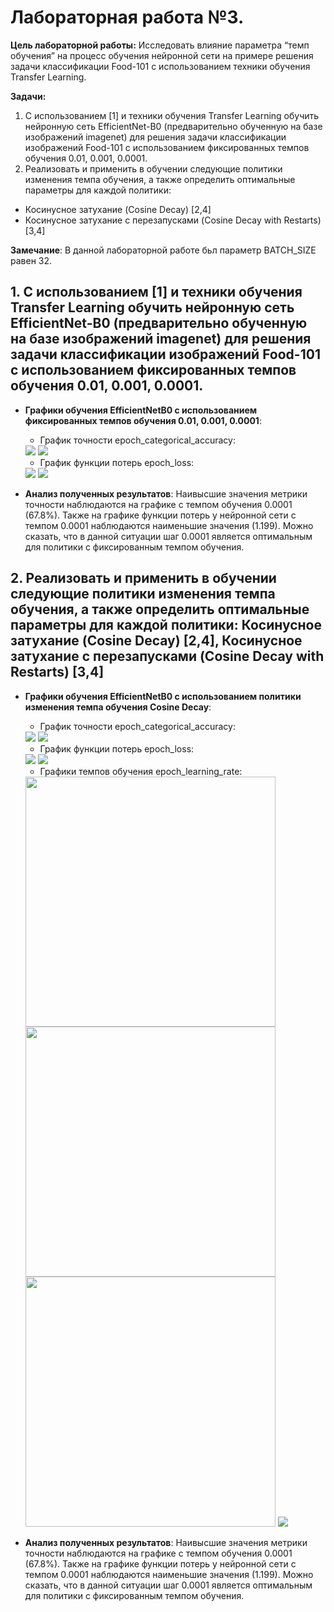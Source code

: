 # Лабораторная работа №3.
**Цель лабораторной работы:**
Исследовать влияние параметра “темп обучения” на
процесс обучения нейронной сети на примере решения задачи классификации Food-101 с
использованием техники обучения Transfer Learning.

**Задачи:**
1. С использованием [1] и техники обучения Transfer Learning обучить нейронную сеть
EfficientNet-B0 (предварительно обученную на базе изображений imagenet) для
решения задачи классификации изображений Food-101 с использованием
фиксированных темпов обучения 0.01, 0.001, 0.0001.
2.  Реализовать и применить в обучении следующие политики изменения темпа
обучения, а также определить оптимальные параметры для каждой политики:
* Косинусное затухание (Cosine Decay) [2,4]
* Косинусное затухание с перезапусками (Cosine Decay with Restarts) [3,4]

**Замечание**: В данной лабораторной работе бьл параметр BATCH_SIZE равен 32.

## 1. С использованием [1] и техники обучения Transfer Learning обучить нейронную сеть EfficientNet-B0 (предварительно обученную на базе изображений imagenet) для решения задачи классификации изображений Food-101 с использованием фиксированных темпов обучения 0.01, 0.001, 0.0001.
* **Графики обучения EfficientNetB0 с использованием фиксированных темпов обучения 0.01, 0.001, 0.0001**:  
   * График точности epoch_categorical_accuracy:
   <img src="./graphs/const_lr_accur.svg">
   <img src="./graphs/const_lr_accur_legend.png">
 
   * График функции потерь epoch_loss:
   <img src="./graphs/const_lr_loss.svg">
   <img src="./graphs/const_lr_loss_legend.png">
 * **Анализ полученных результатов**: Наивысшие значения метрики точности наблюдаются на графике с темпом обучения 0.0001 (67.8%). Также на графике функции потерь у нейронной сети с темпом 0.0001 наблюдаются наименьшие значения (1.199). Можно сказать, что в данной ситуации шаг 0.0001 является оптимальным для политики с фиксированным темпом обучения.

## 2. Реализовать и применить в обучении следующие политики изменения темпа обучения, а также определить оптимальные параметры для каждой политики: Косинусное затухание (Cosine Decay) [2,4], Косинусное затухание с перезапусками (Cosine Decay with Restarts) [3,4]
* **Графики обучения EfficientNetB0 с использованием политики изменения темпа обучения Cosine Decay**:  
   * График точности epoch_categorical_accuracy:
   <img src="./graphs/cos_decay_accur.svg">
   <img src="./graphs/cos_decay_accur_legend.png">
 
   * График функции потерь epoch_loss:
   <img src="./graphs/cos_decay_loss.svg">
   <img src="./graphs/cos_decay_loss_legend.png">
   
   * Графики темпов обучения epoch_learning_rate:
   <img src="./graphs/cos_decay_lr0.01.svg" width="400" height="400">
   <img src="./graphs/cos_decay_lr0.001.svg" width="400" height="400">
   <img src="./graphs/cos_decay_lr0.0001.svg" width="400" height="400">
   <img src="./graphs/cos_decay_lr_legend.png">
 * **Анализ полученных результатов**: Наивысшие значения метрики точности наблюдаются на графике с темпом обучения 0.0001 (67.8%). Также на графике функции потерь у нейронной сети с темпом 0.0001 наблюдаются наименьшие значения (1.199). Можно сказать, что в данной ситуации шаг 0.0001 является оптимальным для политики с фиксированным темпом обучения.
